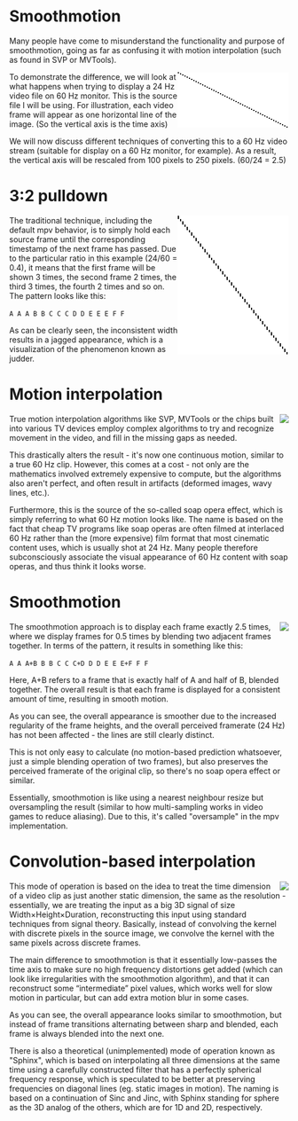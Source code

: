 Smoothmotion
============

Many people have come to misunderstand the functionality and purpose of
smoothmotion, going as far as confusing it with motion interpolation (such as
found in SVP or MVTools).

<img align="right" src="smoothmotion-original.png" />

To demonstrate the difference, we will look at what happens when trying to
display a 24 Hz video file on 60 Hz monitor. This is the source file I will be
using. For illustration, each video frame will appear as one horizontal line of
the image. (So the vertical axis is the time axis)

We will now discuss different techniques of converting this to a 60 Hz video
stream (suitable for display on a 60 Hz monitor, for example). As a result, the
vertical axis will be rescaled from 100 pixels to 250 pixels. (60/24 = 2.5)

3:2 pulldown
============

<img align="right" src="smoothmotion-pulldown.png" />

The traditional technique, including the default mpv behavior, is to simply
hold each source frame until the corresponding timestamp of the next frame has
passed. Due to the particular ratio in this example (24/60 = 0.4), it means
that the first frame will be shown 3 times, the second frame 2 times, the third
3 times, the fourth 2 times and so on. The pattern looks like this:

```A A A B B C C C D D E E E F F```

As can be clearly seen, the inconsistent width results in a jagged appearance,
which is a visualization of the phenomenon known as judder.

Motion interpolation
====================

<img align="right" src="smoothmotion-interpolated.png" />

True motion interpolation algorithms like SVP, MVTools or the chips built into
various TV devices employ complex algorithms to try and recognize movement in
the video, and fill in the missing gaps as needed.

This drastically alters the result - it's now one continuous motion, similar
to a true 60 Hz clip. However, this comes at a cost - not only are the
mathematics involved extremely expensive to compute, but the algorithms also
aren't perfect, and often result in artifacts (deformed images, wavy lines,
etc.).

Furthermore, this is the source of the so-called soap opera effect, which is
simply referring to what 60 Hz motion looks like. The name is based on the
fact that cheap TV programs like soap operas are often filmed at interlaced 60
Hz rather than the (more expensive) film format that most cinematic content
uses, which is usually shot at 24 Hz. Many people therefore subconsciously
associate the visual appearance of 60 Hz content with soap operas, and thus
think it looks worse.

Smoothmotion
============

<img align="right" src="smoothmotion-smoothmotion.png" />

The smoothmotion approach is to display each frame exactly 2.5 times, where we
display frames for 0.5 times by blending two adjacent frames together. In terms
of the pattern, it results in something like this:

```A A A+B B B C C C+D D D E E E+F F F```

Here, A+B refers to a frame that is exactly half of A and half of B, blended
together. The overall result is that each frame is displayed for a consistent
amount of time, resulting in smooth motion.

As you can see, the overall appearance is smoother due to the increased
regularity of the frame heights, and the overall perceived framerate (24 Hz)
has not been affected - the lines are still clearly distinct.

This is not only easy to calculate (no motion-based prediction whatsoever, just
a simple blending operation of two frames), but also preserves the perceived
framerate of the original clip, so there's no soap opera effect or similar.

Essentially, smoothmotion is like using a nearest neighbour resize but
oversampling the result (similar to how multi-sampling works in video games to
reduce aliasing). Due to this, it's called "oversample" in the mpv implementation.

Convolution-based interpolation
===============================

<img align="right" src="smoothmotion-sphinx.png" />

This mode of operation is based on the idea to treat the time dimension of a video clip as just another static dimension, the same as the resolution - essentially, we are treating the input as a big 3D signal
of size Width×Height×Duration, reconstructing this input using standard techniques from signal theory. Basically, instead of convolving the kernel with discrete pixels in the source image, we convolve the kernel with the same pixels across discrete frames.

The main difference to smoothmotion is that it essentially low-passes the
time axis to make sure no high frequency distortions get added (which can look
like irregularities with the smoothmotion algorithm), and that it can
reconstruct some “intermediate” pixel values, which works well for slow motion
in particular, but can add extra motion blur in some cases.

As you can see, the overall appearance looks similar to smoothmotion, but
instead of frame transitions alternating between sharp and blended, each frame
is always blended into the next one.

There is also a theoretical (unimplemented) mode of operation known as "Sphinx", which is based on interpolating all three dimensions at the same time using a carefully constructed filter that has a perfectly spherical frequency response, which is speculated to be better at preserving frequencies on diagonal lines (eg. static images in motion). The naming is based on a continuation of Sinc and Jinc, with Sphinx standing for sphere as the 3D analog of the others, which are for 1D and 2D, respectively.